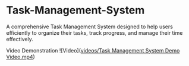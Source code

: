# Task-Management-System

A comprehensive Task Management System designed to help users efficiently to organize their tasks, track progress, and manage their time effectively.

Video Demonstration
![Video]([videos/Task Management System Demo Video.mp4](https://github.com/pratikdeoke/Task-Management-System/blob/main/videos/Task%20Management%20System%20Demo%20Video.mp4))

